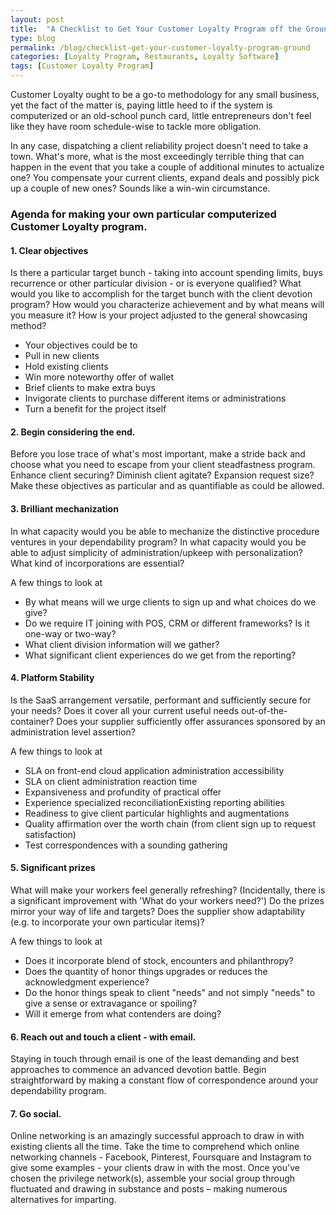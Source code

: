 ```yaml
---
layout: post
title:  "A Checklist to Get Your Customer Loyalty Program off the Ground"
type: blog
permalink: /blog/checklist-get-your-customer-loyalty-program-ground
categories: [Loyalty Program, Restaurants, Loyalty Software]
tags: [Customer Loyalty Program]
---
```


Customer Loyalty ought to be a go-to methodology for any small business, yet the fact of the matter is, paying little heed to if the system is computerized or an old-school punch card, little entrepreneurs don't feel like they have room schedule-wise to tackle more obligation.

In any case, dispatching a client reliability project doesn't need to take a town. What's more, what is the most exceedingly terrible thing that can happen in the event that you take a couple of additional minutes to actualize one? You compensate your current clients, expand deals and possibly pick up a couple of new ones? Sounds like a win-win circumstance.

### Agenda for making your own particular computerized Customer Loyalty program.

#### 1. Clear objectives

Is there a particular target bunch - taking into account spending limits, buys recurrence or other particular division - or is everyone qualified? What would you like to accomplish for the target bunch with the client devotion program? How would you characterize achievement and by what means will you measure it? How is your project adjusted to the general showcasing method?

* Your objectives could be to
* Pull in new clients
* Hold existing clients
* Win more noteworthy offer of wallet
* Brief clients to make extra buys
* Invigorate clients to purchase different items or administrations
* Turn a benefit for the project itself


#### 2. Begin considering the end.

Before you lose trace of what's most important, make a stride back and choose what you need to escape from your client steadfastness program. Enhance client securing? Diminish client agitate? Expansion request size? Make these objectives as particular and as quantifiable as could be allowed.



#### 3. Brilliant mechanization

In what capacity would you be able to mechanize the distinctive procedure ventures in your dependability program? In what capacity would you be able to adjust simplicity of administration/upkeep with personalization? What kind of incorporations are essential?

A few things to look at

* By what means will we urge clients to sign up and what choices do we give?
* Do we require IT joining with POS, CRM or different frameworks? Is it one-way or two-way?
* What client division information will we gather?
* What significant client experiences do we get from the reporting?

#### 4. Platform Stability

Is the SaaS arrangement versatile, performant and sufficiently secure for your needs? Does it cover all your current useful needs out-of-the-container? Does your supplier sufficiently offer assurances sponsored by an administration level assertion?

A few things to look at

* SLA on front-end cloud application administration accessibility
* SLA on client administration reaction time
* Expansiveness and profundity of practical offer
* Experience specialized reconciliationExisting reporting abilities
* Readiness to give client particular highlights and augmentations
* Quality affirmation over the worth chain (from client sign up to request satisfaction)
* Test correspondences with a sounding gathering


#### 5. Significant prizes

What will make your workers feel generally refreshing? (Incidentally, there is a significant improvement with 'What do your workers need?') Do the prizes mirror your way of life and targets? Does the supplier show adaptability (e.g. to incorporate your own particular items)?

A few things to look at

* Does it incorporate blend of stock, encounters and philanthropy?
* Does the quantity of honor things upgrades or reduces the acknowledgment experience?
* Do the honor things speak to client "needs" and not simply "needs" to give a sense or extravagance or spoiling?
* Will it emerge from what contenders are doing?


#### 6. Reach out and touch a client - with email.

Staying in touch through email is one of the least demanding and best approaches to commence an advanced devotion battle. Begin straightforward by making a constant flow of correspondence around your dependability program.



#### 7. Go social.

Online networking is an amazingly successful approach to draw in with existing clients all the time. Take the time to comprehend which online networking channels - Facebook, Pinterest, Foursquare and Instagram to give some examples - your clients draw in with the most. Once you've chosen the privilege network(s), assemble your social group through fluctuated and drawing in substance and posts – making numerous alternatives for imparting.
